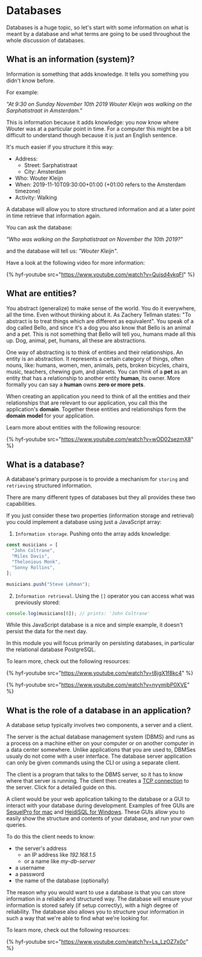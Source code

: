 # Databases

Databases is a huge topic, so let's start with some information on what is meant by a database and what terms are going to be used throughout the whole discussion of databases.

## What is an information (system)?

Information is something that adds knowledge. It tells you something you didn't know before.

For example:

_"At 9:30 on Sunday November 10th 2019 Wouter Kleijn was walking on the Sarphatistraat in Amsterdam."_

This is information because it adds knowledge: you now know where Wouter was at a particular point in time. For a computer this might be a bit difficult to understand though because it is just an English sentence.

It's much easier if you structure it this way:

- Address:
  - Street: Sarphatistraat
  - City: Amsterdam
- Who: Wouter Kleijn
- When: 2019-11-10T09:30:00+01:00 (+01:00 refers to the Amsterdam timezone)
- Activity: Walking

A database will allow you to store structured information and at a later point in time retrieve that information again.

You can ask the database:

_"Who was walking on the Sarphatistraat on November the 10th 2019?"_

and the database will tell us: _"Wouter Kleijn"_.

Have a look at the following video for more information:

{% hyf-youtube src="https://www.youtube.com/watch?v=Qujsd4vkqFI" %}

## What are entities?

You abstract (generalize) to make sense of the world. You do it everywhere, all the time. Even without thinking about it.
As Zachery Tellman states: "To abstract is to treat things which are different as equivalent".
You speak of a dog called Bello, and since it's a dog you also know that Bello is an animal and a pet.
This is not something that Bello will tell you, humans made all this up.
Dog, animal, pet, humans, all these are abstractions.

One way of abstracting is to think of entities and their relationships.
An entity is an abstraction. It represents a certain category of things, often nouns, like:
humans, women, men, animals, pets, broken bicycles, chairs, music, teachers, chewing gum, and planets.
You can think of a **pet** as an entity that has a relationship to another entity **human**, its owner.
More formally you can say a **human** owns **zero or more** **pets**.

When creating an application you need to think of all the entities and their relationships
that are relevant to our application, you call this the application's **domain**.
Together these entities and relationships form the **domain model** for your application.

Learn more about entities with the following resource:

{% hyf-youtube src="https://www.youtube.com/watch?v=wOD02sezmX8" %}

## What is a database?

A database's primary purpose is to provide a mechanism for `storing` and `retrieving` structured information.

There are many different types of databases but they all provides these two capabilities.

If you just consider these two properties (information storage and retrieval)
you could implement a database using just a JavaScript array:

1. `Information storage`. Pushing onto the array adds knowledge:

```js
const musicians = [
  "John Coltrane",
  "Miles Davis",
  "Thelonious Monk",
  "Sonny Rollins",
];

musicians.push("Steve Lehman");
```

2. `Information retrieval`. Using the `[]` operator you can access what was previously stored:

```js
console.log(musicians[0]); // prints: 'John Coltrane'
```

While this JavaScript database is a nice and simple example, it doesn't persist the data for the next day.

In this module you will focus primarily on persisting databases, in particular the relational database PostgreSQL.

To learn more, check out the following resources:

{% hyf-youtube src="https://www.youtube.com/watch?v=t8jgX1f8kc4" %}

{% hyf-youtube src="https://www.youtube.com/watch?v=nyymjbP0XVE" %}

## What is the role of a database in an application?

A database setup typically involves two components, a server and a client.

The server is the actual database management system (DBMS) and runs as a process on a machine either on your computer or on another computer in a data center somewhere.
Unlike applications that you are used to, DBMSes usualy do not come with a user interface.
The database server application can only be given commands using the CLI or using a separate client.

The client is a program that talks to the DBMS server, so it has to know where that server is running.
The client then creates a [TCP connection](https://www.youtube.com/watch?v=EkNq4TrHP_U) to the server. Click for a detailed guide on this.

A client would be your web application talking to the database or a GUI to interact with your database during development.
Examples of free GUIs are [SequelPro for mac](https://www.sequelpro.com) and [HeidiSQL for Windows](https://www.heidisql.com/).
These GUIs allow you to easily show the structure and contents of your database, and run your own queries.

To do this the client needs to know:

- the server's address
  - an IP address like _192.168.1.5_
  - or a name like _my-db-server_
- a username
- a password
- the name of the database (optionally)

The reason why you would want to use a database is that you can store information in a reliable and structured way. The database will ensure your information is stored safely (if setup correctly), with a high degree of reliability. The database also allows you to structure your information in such a way that we're able to find what we're looking for.

To learn more, check out the following resources:

{% hyf-youtube src="https://www.youtube.com/watch?v=Ls_LzOZ7x0c" %}
